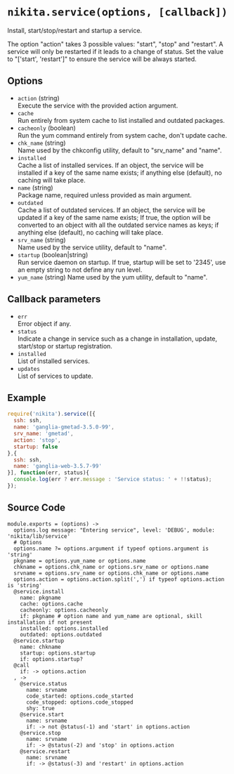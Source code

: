 
# `nikita.service(options, [callback])`

Install, start/stop/restart and startup a service.

The option "action" takes 3 possible values: "start", "stop" and "restart". A 
service will only be restarted if it leads to a change of status. Set the value 
to "['start', 'restart']" to ensure the service will be always started.

## Options

* `action` (string)   
  Execute the service with the provided action argument.
* `cache`   
  Run entirely from system cache to list installed and outdated packages.
* `cacheonly` (boolean)   
  Run the yum command entirely from system cache, don't update cache.
* `chk_name` (string)   
  Name used by the chkconfig utility, default to "srv_name" and "name".
* `installed`   
  Cache a list of installed services. If an object, the service will be
  installed if a key of the same name exists; if anything else (default), no
  caching will take place.
* `name` (string)   
  Package name, required unless provided as main argument.
* `outdated`   
  Cache a list of outdated services. If an object, the service will be updated
  if a key of the same name exists; If true, the option will be converted to
  an object with all the outdated service names as keys; if anything else
  (default), no caching will take place.
* `srv_name` (string)   
  Name used by the service utility, default to "name".
* `startup` (boolean|string)   
  Run service daemon on startup. If true, startup will be set to '2345', use
  an empty string to not define any run level.
* `yum_name` (string)
  Name used by the yum utility, default to "name".

## Callback parameters

* `err`   
  Error object if any.
* `status`   
  Indicate a change in service such as a change in installation, update,
  start/stop or startup registration.
* `installed`   
  List of installed services.
* `updates`   
  List of services to update.

## Example

```js
require('nikita').service([{
  ssh: ssh,
  name: 'ganglia-gmetad-3.5.0-99',
  srv_name: 'gmetad',
  action: 'stop',
  startup: false
},{
  ssh: ssh,
  name: 'ganglia-web-3.5.7-99'
}], function(err, status){
  console.log(err ? err.message : 'Service status: ' + !!status);
});
```

## Source Code

    module.exports = (options) ->
      options.log message: "Entering service", level: 'DEBUG', module: 'nikita/lib/service'
      # Options
      options.name ?= options.argument if typeof options.argument is 'string'
      pkgname = options.yum_name or options.name
      chkname = options.chk_name or options.srv_name or options.name
      srvname = options.srv_name or options.chk_name or options.name
      options.action = options.action.split(',') if typeof options.action is 'string'
      @service.install
        name: pkgname
        cache: options.cache
        cacheonly: options.cacheonly
        if: pkgname # option name and yum_name are optional, skill installation if not present
        installed: options.installed
        outdated: options.outdated
      @service.startup
        name: chkname
        startup: options.startup
        if: options.startup?
      @call
        if: -> options.action
      , ->
        @service.status
          name: srvname
          code_started: options.code_started
          code_stopped: options.code_stopped
          shy: true
        @service.start
          name: srvname
          if: -> not @status(-1) and 'start' in options.action
        @service.stop
          name: srvname
          if: -> @status(-2) and 'stop' in options.action
        @service.restart
          name: srvname
          if: -> @status(-3) and 'restart' in options.action
